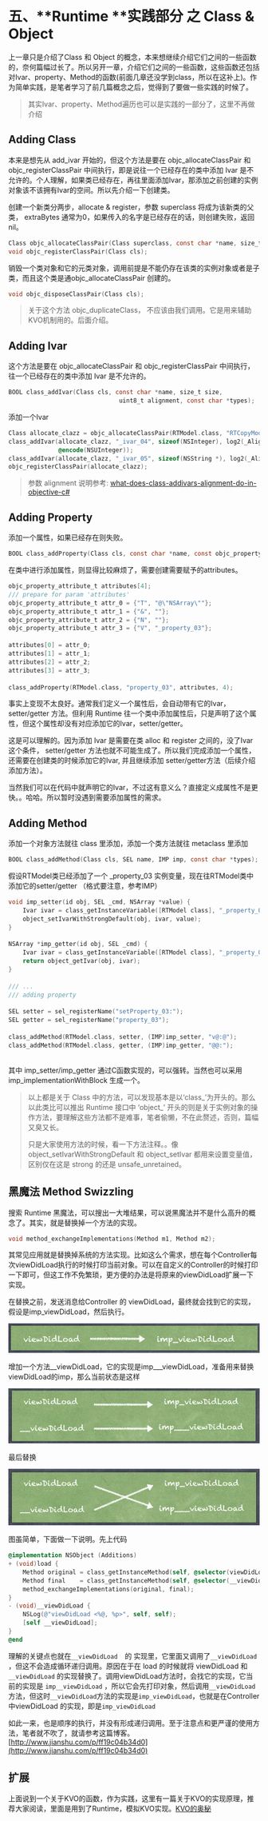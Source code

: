 # 五、**Runtime **实践部分 之 Class & Object

上一章只是介绍了Class 和 Object 的概念，本来想继续介绍它们之间的一些函数的，奈何篇幅过长了。所以另开一章，介绍它们之间的一些函数，这些函数还包括对Ivar、property、Method的函数(前面几章还没学到class，所以在这补上)。作为简单实践，是笔者学习了前几篇概念之后，觉得到了要做一些实践的时候了。

> 其实Ivar、property、Method遍历也可以是实践的一部分了，这里不再做介绍



## **Adding Class**

本来是想先从 add_ivar 开始的，但这个方法是要在 objc_allocateClassPair 和 objc_registerClassPair 中间执行，即是说往一个已经存在的类中添加 Ivar 是不允许的。个人理解，如果类已经存在，再往里面添加Ivar，那添加之前创建的实例对象该不该拥有Ivar的空间。所以先介绍一下创建类。

创建一个新类分两步，allocate & register，参数 superclass 将成为该新类的父类， extraBytes 通常为0，如果传入的名字是已经存在的话，则创建失败，返回nil。

```objective-c
Class objc_allocateClassPair(Class superclass, const char *name, size_t extraBytes);
void objc_registerClassPair(Class cls); 
```

销毁一个类对象和它的元类对象，调用前提是不能仍存在该类的实例对象或者是子类，而且这个类是通objc_allocateClassPair 创建的。

```objective-c
void objc_disposeClassPair(Class cls); 
```

> 关于这个方法 objc_duplicateClass， 不应该由我们调用。它是用来辅助KVO机制用的。后面介绍。



## **Adding Ivar**

这个方法是要在 objc_allocateClassPair 和 objc_registerClassPair 中间执行，往一个已经存在的类中添加 Ivar 是不允许的。

```objective-c
BOOL class_addIvar(Class cls, const char *name, size_t size, 
                               uint8_t alignment, const char *types);
```

添加一个Ivar

```objective-c
Class allocate_clazz = objc_allocateClassPair(RTModel.class, "RTCopyModel", 0);
class_addIvar(allocate_clazz, "_ivar_04", sizeof(NSInteger), log2(_Alignof(NSInteger)), 
			  @encode(NSUInteger));
class_addIvar(allocate_clazz, "_ivar_05", sizeof(NSString *), log2(_Alignof(NSString *)), 				@encode(NSString *));
objc_registerClassPair(allocate_clazz);
```

> 参数 alignment 说明参考: [what-does-class-addivars-alignment-do-in-objective-c#](http://stackoverflow.com/questions/33184826/what-does-class-addivars-alignment-do-in-objective-c#)



## **Adding Property**

添加一个属性，如果已经存在则失败。

```objective-c
BOOL class_addProperty(Class cls, const char *name, const objc_property_attribute_t *attributes, unsigned int attributeCount);
```

在类中进行添加属性，则显得比较麻烦了，需要创建需要赋予的attributes。

```objective-c
objc_property_attribute_t attributes[4];
/// prepare for param 'attributes'
objc_property_attribute_t attr_0 = {"T", "@\"NSArray\""};
objc_property_attribute_t attr_1 = {"&", ""};
objc_property_attribute_t attr_2 = {"N", ""};
objc_property_attribute_t attr_3 = {"V", "_property_03"};

attributes[0] = attr_0;
attributes[1] = attr_1;
attributes[2] = attr_2;
attributes[3] = attr_3;

class_addProperty(RTModel.class, "property_03", attributes, 4);
```

事实上变现不太良好。通常我们定义一个属性后，会自动带有它的Ivar，setter/getter 方法。但利用 Runtime 往一个类中添加属性后，只是声明了这个属性，但这个属性却没有对应添加它的Ivar，setter/getter。

这是可以理解的。因为添加 Ivar 是需要在类 alloc 和 register 之间的，没了Ivar这个条件， setter/getter 方法也就不可能生成了。所以我们完成添加一个属性，还需要在创建类的时候添加它的Ivar, 并且继续添加 setter/getter方法（后续介绍添加方法）。

当然我们可以在代码中就声明它的Ivar，不过这有意义么？直接定义成属性不是更快。。哈哈。所以暂时没遇到需要添加属性的需求。



## **Adding Method**

添加一个对象方法就往 class 里添加，添加一个类方法就往 metaclass 里添加

```objective-c
BOOL class_addMethod(Class cls, SEL name, IMP imp, const char *types);
```

假设RTModel类已经添加了一个  _property_03 实例变量，现在往RTModel类中添加它的setter/getter （格式要注意，参考IMP）

```objective-c
void imp_setter(id obj, SEL _cmd, NSArray *value) {
    Ivar ivar = class_getInstanceVariable([RTModel class], "_property_03");
    object_setIvarWithStrongDefault(obj, ivar, value);
}

NSArray *imp_getter(id obj, SEL _cmd) {
    Ivar ivar = class_getInstanceVariable([RTModel class], "_property_03");
    return object_getIvar(obj, ivar);
}

/// ...
/// adding property

SEL setter = sel_registerName("setProperty_03:");
SEL getter = sel_registerName("property_03");
    
class_addMethod(RTModel.class, setter, (IMP)imp_setter, "v@:@");
class_addMethod(RTModel.class, getter, (IMP)imp_getter, "@@:");
  
```

其中 imp_setter/imp_getter 通过C函数实现的，可以强转。当然也可以采用 imp_implementationWithBlock 生成一个。

> 以上都是关于 Class 中的方法，可以发现基本是以‘class_’为开头的。那么以此类比可以推出 Runtime 接口中 ‘object_’ 开头的则是关于实例对象的操作方法，要理解这些方法都不是难事，笔者偷懒，不在此赘述，否则，篇幅又臭又长。
>
> 只是大家使用方法的时候，看一下方法注释。。像 object_setIvarWithStrongDefault 和 object_setIvar 都用来设置变量值，区别仅在这是 strong 的还是 unsafe_unretained。



## 黑魔法 Method Swizzling

搜索 Runtime 黑魔法，可以搜出一大堆结果，可以说黑魔法并不是什么高升的概念了。其实，就是替换掉一个方法的实现。

```objective-c
void method_exchangeImplementations(Method m1, Method m2);
```

其常见应用就是替换掉系统的方法实现。比如这么个需求，想在每个Controller每次viewDidLoad执行的时候打印当前对象。可以在自定义的Controller的时候打印一下即可，但这工作不免繁琐，更方便的办法是将原来的viewDidLoad扩展一下实现。

在替换之前，发送消息给Controller 的 viewDidLoad，最终就会找到它的实现，假设是imp_viewDidLoad，然后执行。

![image-01](https://github.com/ICZhuang/Runtime/blob/master/image/05_01.png?raw=true)

增加一个方法__viewDidLoad，它的实现是imp___viewDidLoad，准备用来替换viewDidLoad的imp，那么当前状态是这样

![image-02](https://github.com/ICZhuang/Runtime/blob/master/image/05_02.png?raw=true)

最后替换

![image-03](https://github.com/ICZhuang/Runtime/blob/master/image/05_03.png?raw=true)

图虽简单，下面做一下说明。先上代码

```objective-c
@implementation NSObject (Additions)
+ (void)load {
    Method original = class_getInstanceMethod(self, @selector(viewDidLoad));
    Method final    = class_getInstanceMethod(self, @selector(__viewDidLoad));
    method_exchangeImplementations(original, final);
}
- (void)__viewDidLoad {
    NSLog(@"viewDidLoad <%@, %p>", self, self);
    [self __viewDidLoad];
}
@end
```

理解的关键点也就在`__viewDidLoad  `的 实现里，它里面又调用了`__viewDidLoad` ，但这不会造成循环递归调用。原因在于在 load 的时候就将 viewDidLoad 和 `__viewDidLoad` 的实现替换了。调用viewDidLoad方法时，会找它的实现，它当前的实现是 `imp__viewDidLoad` ，所以它会先打印对象，然后调用`__viewDidLoad`方法，但这时`__viewDidLoad`方法的实现是`imp_viewDidLoad`，也就是在Controller中viewDidLoad 的实现，即是`imp_viewDidLoad`

如此一来，也是顺序的执行，并没有形成递归调用。至于注意点和更严谨的使用方法，笔者就不吹了，就请参考这篇博客。[http://www.jianshu.com/p/ff19c04b34d0](http://www.jianshu.com/p/ff19c04b34d0)



## 扩展

上面说到一个关于KVO的函数，作为实践，这里有一篇关于KVO的实现原理，推荐大家阅读，里面是用到了Runtime，模拟KVO实现。[KVO的奥秘](http://sindrilin.com/ios-dev/2015/12/12/KVO的奥秘.html)